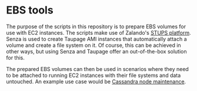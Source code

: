 # EBS tools

The purpose of the scripts in this repository is to prepare EBS volumes for use with EC2 instances.
The scripts make use of Zalando's [STUPS platform](https://stups.io/). Senza is used to create 
Taupage AMI instances that automatically attach a volume and create a file system on it. Of course,
this can be achieved in other ways, but using Senza and Taupage offer an out-of-the-box solution for this.

The prepared EBS volumes can then be used in scenarios where they need to be attached to running EC2
instances with their file systems and data untouched.
An example use case would be [Cassandra node maintenance](https://github.com/vosmann/cassandra-ebs-tools).

